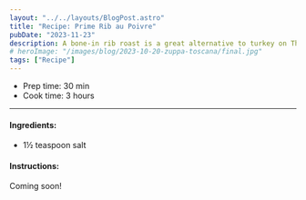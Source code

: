 ```yaml
---
layout: "../../layouts/BlogPost.astro"
title: "Recipe: Prime Rib au Poivre"
pubDate: "2023-11-23"
description: A bone-in rib roast is a great alternative to turkey on Thanksgiving.
# heroImage: "/images/blog/2023-10-20-zuppa-toscana/final.jpg"
tags: ["Recipe"]
---
```


<ul class="recipe-meta">
    <li>Prep time: 30 min</li>
    <li>Cook time: 3 hours</li>
</ul>

---

<h4>Ingredients:</h4>

<ul>
    <li itemProp="recipeIngredient">1½ teaspoon salt</li>
</ul>

<h4>Instructions:</h4>

<p itemProp="recipeInstruction">
    Coming soon!
</p>
